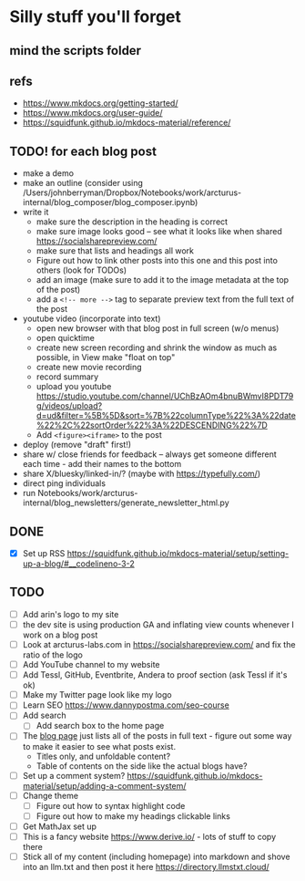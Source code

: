# Silly stuff you'll forget

## mind the scripts folder

## refs
- https://www.mkdocs.org/getting-started/
- https://www.mkdocs.org/user-guide/ 
- https://squidfunk.github.io/mkdocs-material/reference/

## TODO! for each blog post
- make a demo
- make an outline (consider using /Users/johnberryman/Dropbox/Notebooks/work/arcturus-internal/blog_composer/blog_composer.ipynb)
- write it
  - make sure the description in the heading is correct
  - make sure image looks good – see what it looks like when shared https://socialsharepreview.com/
  - make sure that lists and headings all work
  - Figure out how to link other posts into this one and this post into others (look for TODOs)
  - add an image (make sure to add it to the image metadata at the top of the post)
  - add a `<!-- more -->` tag to separate preview text from the full text of the post
- youtube video (incorporate into text)
  - open new browser with that blog post in full screen (w/o menus)
  - open quicktime
  - create new screen recording and shrink the window as much as possible, in View make "float on top"
  - create new movie recording
  - record summary
  - upload you youtube https://studio.youtube.com/channel/UChBzAOm4bnuBWmvI8PDT79g/videos/upload?d=ud&filter=%5B%5D&sort=%7B%22columnType%22%3A%22date%22%2C%22sortOrder%22%3A%22DESCENDING%22%7D
  - Add `<figure><iframe>` to the post
- deploy (remove "draft" first!)
- share w/ close friends for feedback – always get someone different each time - add their names to the bottom
- share X/bluesky/linked-in/? (maybe with https://typefully.com/)
- direct ping individuals
- run Notebooks/work/arcturus-internal/blog_newsletters/generate_newsletter_html.py

## DONE
- [x] Set up RSS https://squidfunk.github.io/mkdocs-material/setup/setting-up-a-blog/#__codelineno-3-2

## TODO
- [ ] Add arin's logo to my site
- [ ] the dev site is using production GA and inflating view counts whenever I work on a blog post
- [ ] Look at arcturus-labs.com in https://socialsharepreview.com/ and fix the ratio of the logo
- [ ] Add YouTube channel to my website
- [ ] Add Tessl, GitHub, Eventbrite, Andera to proof section (ask Tessl if it's ok)
- [ ] Make my Twitter page look like my logo
- [ ] Learn SEO https://www.dannypostma.com/seo-course
- [ ] Add search
  - [ ] Add search box to the home page
- [ ] The [blog page](http://127.0.0.1:8000/blog/) just lists all of the posts in full text - figure out some way to make it easier to see what posts exist.
  - Titles only, and unfoldable content?
  - Table of contents on the side like the actual blogs have?
- [ ] Set up a comment system? https://squidfunk.github.io/mkdocs-material/setup/adding-a-comment-system/
- [ ] Change theme
  - [ ] Figure out how to syntax highlight code
  - [ ] Figure out how to make my headings clickable links
- [ ] Get MathJax set up
- [ ] This is a fancy website https://www.derive.io/ - lots of stuff to copy there
- [ ] Stick all of my content (including homepage) into markdown and shove into an llm.txt and then post it here https://directory.llmstxt.cloud/